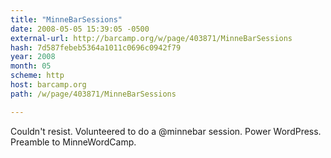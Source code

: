 ```yaml
---
title: "MinneBarSessions"
date: 2008-05-05 15:39:05 -0500
external-url: http://barcamp.org/w/page/403871/MinneBarSessions
hash: 7d587febeb5364a1011c0696c0942f79
year: 2008
month: 05
scheme: http
host: barcamp.org
path: /w/page/403871/MinneBarSessions

---
```


Couldn't resist. Volunteered to do a @minnebar session. Power WordPress. Preamble to MinneWordCamp. 
